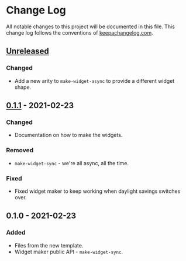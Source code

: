 # Change Log
All notable changes to this project will be documented in this file. This change log follows the conventions of [keepachangelog.com](http://keepachangelog.com/).

## [Unreleased]
### Changed
- Add a new arity to `make-widget-async` to provide a different widget shape.

## [0.1.1] - 2021-02-23
### Changed
- Documentation on how to make the widgets.

### Removed
- `make-widget-sync` - we're all async, all the time.

### Fixed
- Fixed widget maker to keep working when daylight savings switches over.

## 0.1.0 - 2021-02-23
### Added
- Files from the new template.
- Widget maker public API - `make-widget-sync`.

[Unreleased]: https://github.com/your-name/clj-recipe/compare/0.1.1...HEAD
[0.1.1]: https://github.com/your-name/clj-recipe/compare/0.1.0...0.1.1
